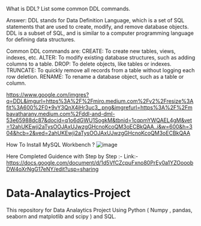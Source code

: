 What is DDL? List some common DDL commands.

Answer: DDL stands for Data Definition Language, which is a set of SQL statements that are used to create, modify, and remove database objects. DDL is a subset of SQL, and is similar to a computer programming language for defining data structures.

Common DDL commands are:
CREATE: To create new tables, views, indexes, etc.
ALTER: To modify existing database structures, such as adding columns to a table.
DROP: To delete objects, like tables or indexes.
TRUNCATE: To quickly remove all records from a table without logging each row deletion.
RENAME: To rename a database object, such as a table or column.

https://www.google.com/imgres?q=DDL&imgurl=https%3A%2F%2Fmiro.medium.com%2Fv2%2Fresize%3Afit%3A600%2F0*9vY3QnX4iHr3uc3_.png&imgrefurl=https%3A%2F%2Fmbavatharany.medium.com%2Fddl-and-dml-53e65988dc87&docid=q1o6dGWU1SogkM&tbnid=1cqpmYWQAEL4gM&vet=12ahUKEwji2aTysOOJAxUJwzgGHcnoKcoQM3oECBkQAA..i&w=600&h=304&hcb=2&ved=2ahUKEwji2aTysOOJAxUJwzgGHcnoKcoQM3oECBkQAA


How To Install MySQL Workbench ?
![image](https://github.com/user-attachments/assets/38afa3de-b2f2-4a82-92f7-855a62f101cf)

Here Completed Guidence with Step by Step :-
Link:- https://docs.google.com/document/d/1d5VfCZcpuFxno80PrEy0a1YZOooobDW4oXrNgG17eNY/edit?usp=sharing

# Data-Analaytics-Project
This repository for Data Analaytics Project Using Python ( Numpy , pandas, seaborn and matplotlib and scipy ) and SQL.
